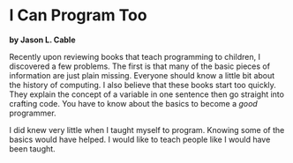# I Can Program Too
__by Jason L. Cable__

Recently upon reviewing books that teach programming to children, I discovered a few problems.  The first is that many of the basic pieces of information are just plain missing.  Everyone should know a little bit about the history of computing.  I also believe that these books start too quickly.  They explain the concept of a variable in one sentence then go straight into crafting code.  You have to know about the basics to become a _good_ programmer.

I did knew very little when I taught myself to program.  Knowing some of the basics would have helped.  I would like to teach people like I would have been taught.
